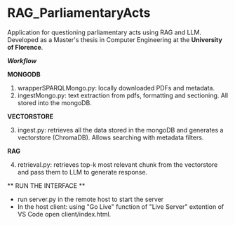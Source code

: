 # RAG_ParliamentaryActs

Application for questioning parliamentary acts using RAG and LLM. Developed as a Master's thesis in Computer Engineering at the **University of Florence**.

***Workflow***

**MONGODB**

1. wrapperSPARQLMongo.py: locally downloaded PDFs and metadata.
2. ingestMongo.py: text extraction from pdfs, formatting and sectioning. All stored into the mongoDB.

**VECTORSTORE**

3.  ingest.py: retrieves all the data stored in the mongoDB and generates a vectorstore (ChromaDB). Allows searching with metadata filters.

**RAG**

4. retrieval.py: retrieves top-k most relevant chunk from the vectorstore and pass them to LLM to generate response.

** RUN THE INTERFACE **
- run server.py in the remote host to start the server
- In the host client: using "Go Live" function of "Live Server" extention of VS Code open client/index.html. 
